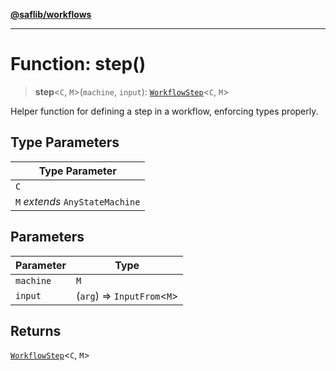 [**@saflib/workflows**](../index.md)

---

# Function: step()

> **step**\<`C`, `M`\>(`machine`, `input`): [`WorkflowStep`](../type-aliases/WorkflowStep.md)\<`C`, `M`\>

Helper function for defining a step in a workflow, enforcing types properly.

## Type Parameters

| Type Parameter                  |
| ------------------------------- |
| `C`                             |
| `M` _extends_ `AnyStateMachine` |

## Parameters

| Parameter | Type                          |
| --------- | ----------------------------- |
| `machine` | `M`                           |
| `input`   | (`arg`) => `InputFrom`\<`M`\> |

## Returns

[`WorkflowStep`](../type-aliases/WorkflowStep.md)\<`C`, `M`\>

